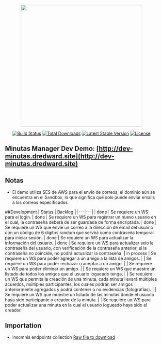 <p align="center"><a href="https://laravel.com" target="_blank"><img src="https://raw.githubusercontent.com/laravel/art/master/logo-lockup/5%20SVG/2%20CMYK/1%20Full%20Color/laravel-logolockup-cmyk-red.svg" width="400"></a></p>

<p align="center">
<a href="https://travis-ci.org/laravel/framework"><img src="https://travis-ci.org/laravel/framework.svg" alt="Build Status"></a>
<a href="https://packagist.org/packages/laravel/framework"><img src="https://img.shields.io/packagist/dt/laravel/framework" alt="Total Downloads"></a>
<a href="https://packagist.org/packages/laravel/framework"><img src="https://img.shields.io/packagist/v/laravel/framework" alt="Latest Stable Version"></a>
<a href="https://packagist.org/packages/laravel/framework"><img src="https://img.shields.io/packagist/l/laravel/framework" alt="License"></a>
</p>

## Minutas Manager Dev Demo: **[http://dev-minutas.dredward.site](http://dev-minutas.dredward.site)**

## Notas

* El demo utiliza SES de AWS para el envío de correos, el dominio aún se encuentra en el Sandbox, lo que significa qué solo puede envíar emails a los correos especificados.

##Development
| Status  |  Backlog |
|---|---|
| done  | Se requiere un WS para el login.
| done  | Se requiere un WS para registrar un nuevo usuario en el cual, la contraseña deberá de ser guardada de forma encriptada.
| done  | Se requiere un WS que envíe un correo a la dirección de email del usuario con un código de 6 dígitos random que servirá como contraseña temporal para iniciar sesión.
| done  | Se requiere un WS para actualizar la información del usuario.
| done  | Se requiere un WS para actualizar solo la contraseña del usuario, con verificación de la contraseña anterior, si la contraseña no coincide, no podrá actualizar la contraseña.
| in process  | Se requiere un WS para poder agregar a un amigo a la lista de amigos.
|   | Se requiere un WS para poder rechazar o aceptar a un amigo.
|   | Se requiere un WS para poder eliminar un amigo.
|   | Se requiere un WS que muestre un listado de todos los amigos que el usuario logueado tenga.
|   | Se requiere un WS que permita la creación de una minuta, cada minuta llevará múltiples acuerdos, múltiples participantes, los cuales podrán ser amigos anteriormente agregados y podrá contener o no evidencias (fotografías).
|   | Se requiere un WS que muestre un listado de las minutas donde el usuario haya sido participante o creador de la minuta.
|   | Se requiere un WS para poder actualizar una minuta en la cual el usuario logueado haya sido el creador.

## Importation

* Insomnia endpoints collection <a id="raw-url" href="https://raw.githubusercontent.com/DR-Edward/Minutas/master/importation/dev/Insomnia_2020-12-31.json">Raw file to download</a>
